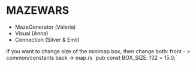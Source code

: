 # MAZEWARS

* MazeGenerator (Valeria)
* Visual (Anna)
* Connection (Silver & Emil)

If you want to change size of the minimap box, then change both:
front - > common/constants
back -> map.rs ´pub const BOX_SIZE: f32 = 15.0;´
